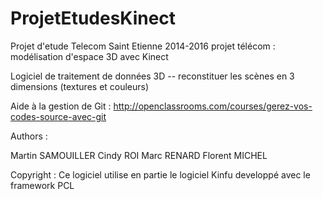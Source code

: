 # ProjetEtudesKinect
Projet d'etude Telecom Saint Etienne 2014-2016
projet télécom : modélisation d'espace 3D avec Kinect

Logiciel de traitement de données 3D  -- reconstituer les scènes en 3 dimensions (textures et couleurs)


Aide à la gestion de Git : http://openclassrooms.com/courses/gerez-vos-codes-source-avec-git


Authors : 

Martin SAMOUILLER
Cindy ROI
Marc RENARD
Florent MICHEL



Copyright : Ce logiciel utilise en partie le logiciel Kinfu developpé avec le framework PCL 
